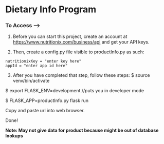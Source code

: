 # Dietary Info Program

### To Access -->
1. Before you can start this project, create an account at https://www.nutritionix.com/business/api and get your API keys.

2. Then, create a config.py file visible to productInfo.py as such:
```
nutritionixKey = "enter key here"
appId = "enter app id here"
```

3. After you have completed that step, follow these steps:
$ source venv/bin/activate

$ export FLASK_ENV=development					//puts you in developer mode

$ FLASK_APP=productInfo.py flask run

Copy and paste url into web browser.

Done!

**Note: May not give data for product because might be out of database lookups**
